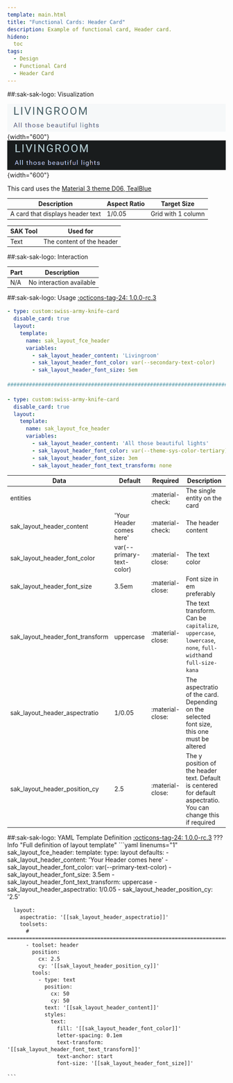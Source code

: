 ```yaml
---
template: main.html
title: "Functional Cards: Header Card"
description: Example of functional card, Header card.
hideno:
  toc
tags:
  - Design
  - Functional Card
  - Header Card
---
```

<!-- GT/GL -->
##:sak-sak-logo: Visualization

![Swiss Army Knife Functional Header D06 Light](../../assets/screenshots/sak-functional-card-12-header-theme-d06-light.png#only-light){width="600"}
<br>![Swiss Army Knife Functional Header D06 Dark](../../assets/screenshots/sak-functional-card-12-header-theme-d06-dark.png#only-dark){width="600"}

This card uses the [Material 3 theme D06, TealBlue][ham3-d06-url]
    
| Description| Aspect Ratio| Target Size |
|-|-|-|
| A card that displays header text | 1/0.05 | Grid with 1 column |

| SAK Tool| Used for |
|-|-|
| Text | The content of the header|

##:sak-sak-logo: Interaction

| Part | Description|
|-|-|
| N/A | No interaction available |

##:sak-sak-logo: Usage
[:octicons-tag-24: 1.0.0-rc.3][github-releases]

```yaml linenums="1"
- type: custom:swiss-army-knife-card
  disable_card: true
  layout:
    template:
      name: sak_layout_fce_header
      variables:
        - sak_layout_header_content: 'Livingroom'
        - sak_layout_header_font_color: var(--secondary-text-color)
        - sak_layout_header_font_size: 5em

########################################################################

- type: custom:swiss-army-knife-card
  disable_card: true
  layout:
    template:
      name: sak_layout_fce_header
      variables:
        - sak_layout_header_content: 'All those beautiful lights'
        - sak_layout_header_font_color: var(--theme-sys-color-tertiary)
        - sak_layout_header_font_size: 3em    
        - sak_layout_header_font_text_transform: none
```

| Data | Default| Required | Description |
|-|-|-|-|
| entities |  | :material-check: | The single entity on the card |
| sak_layout_header_content | 'Your Header comes here' | :material-check: | The header content |
| sak_layout_header_font_color | var(--primary-text-color) | :material-close: | The text color |
| sak_layout_header_font_size | 3.5em | :material-close: | Font size in em preferably |
| sak_layout_header_font_transform | uppercase| :material-close: | The text transform. Can be `capitalize`, `uppercase`, `lowercase`, `none`, `full-width`and `full-size-kana` |
| sak_layout_header_aspectratio | 1/0.05 | :material-close: | The aspectratio of the card. Depending on the selected font size, this one must be altered |
| sak_layout_header_position_cy | 2.5 |  :material-close: | The y position of the header text. Default is centered for default aspectratio. You can change this if required |

##:sak-sak-logo: YAML Template Definition
[:octicons-tag-24: 1.0.0-rc.3][github-releases]
??? Info "Full definition of layout template"
    ```yaml linenums="1"
    sak_layout_fce_header:
      template:
        type: layout
        defaults: 
          - sak_layout_header_content: 'Your Header comes here'
          - sak_layout_header_font_color: var(--primary-text-color)
          - sak_layout_header_font_size: 3.5em
          - sak_layout_header_font_text_transform: uppercase
          - sak_layout_header_aspectratio: 1/0.05
          - sak_layout_header_position_cy: '2.5'

      layout:
        aspectratio: '[[sak_layout_header_aspectratio]]'
        toolsets:
          # ==============================================================================
          - toolset: header
            position:
              cx: 2.5
              cy: '[[sak_layout_header_position_cy]]'
            tools:
              - type: text
                position:
                  cx: 50
                  cy: 50
                text: '[[sak_layout_header_content]]'
                styles:
                  text:
                    fill: '[[sak_layout_header_font_color]]'
                    letter-spacing: 0.1em
                    text-transform: '[[sak_layout_header_font_text_transform]]'
                    text-anchor: start
                    font-size: '[[sak_layout_header_font_size]]'

    ```
<!-- Image references -->

<!--- Internal References... --->
[Swiss Army Knife Tutorial 02]: ../tutorials/10-step-tutorial-02-intro.md
[Swiss Army Knife Functional Card Sensor2]: functional-card-sensor2-card.md

<!--- External References... --->
[ham3-d06-url]: https://material3-themes-manual.amoebelabs.com/examples/material3-example-theme-d06-tealblue/
[github-releases]: https://github.com/amoebelabs/swiss-army-knife-card/releases/
